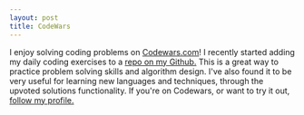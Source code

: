 ```yaml
---
layout: post
title: CodeWars
---
```


I enjoy solving coding problems on <a href="https://www.Codewars.com">Codewars.com</a>!
I recently started adding my daily coding exercises to a <a href="https://github.com/bumgardnera07/DailyKata">repo on my Github.</a> This is a great way to practice problem solving skills and algorithm design. I've also found it to be very useful for learning new languages and techniques, through the upvoted solutions functionality.
If you're on Codewars, or want to try it out, <a href="https://www.codewars.com/users/bumgardnera07?">follow my profile.</a>
